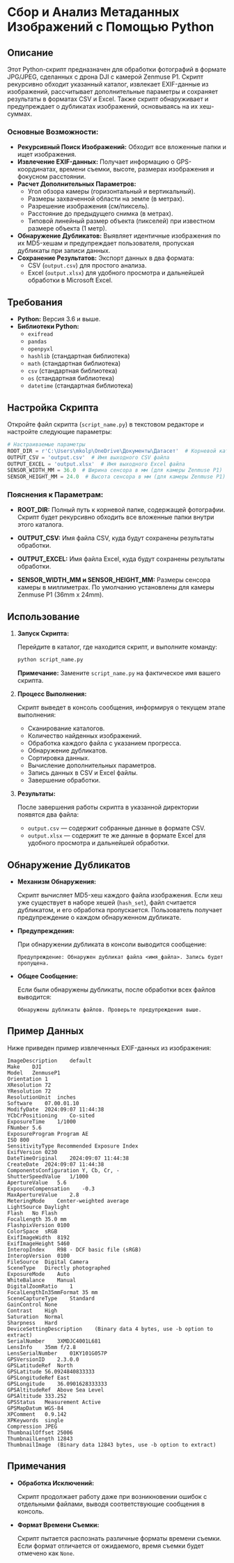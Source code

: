 # Сбор и Анализ Метаданных Изображений с Помощью Python

## Описание

Этот Python-скрипт предназначен для обработки фотографий в формате JPG/JPEG, сделанных с дрона DJI с камерой Zenmuse P1. Скрипт рекурсивно обходит указанный каталог, извлекает EXIF-данные из изображений, рассчитывает дополнительные параметры и сохраняет результаты в форматах CSV и Excel. Также скрипт обнаруживает и предупреждает о дубликатах изображений, основываясь на их хеш-суммах.

### Основные Возможности:

- **Рекурсивный Поиск Изображений:** Обходит все вложенные папки и ищет изображения.
- **Извлечение EXIF-данных:** Получает информацию о GPS-координатах, времени съемки, высоте, размерах изображения и фокусном расстоянии.
- **Расчет Дополнительных Параметров:**
  - Угол обзора камеры (горизонтальный и вертикальный).
  - Размеры захваченной области на земле (в метрах).
  - Разрешение изображения (см/пиксель).
  - Расстояние до предыдущего снимка (в метрах).
  - Типовой линейный размер объекта (пикселей) при известном размере объекта (1 метр).
- **Обнаружение Дубликатов:** Выявляет идентичные изображения по их MD5-хешам и предупреждает пользователя, пропуская дубликаты при записи данных.
- **Сохранение Результатов:** Экспорт данных в два формата:
  - CSV (`output.csv`) для простого анализа.
  - Excel (`output.xlsx`) для удобного просмотра и дальнейшей обработки в Microsoft Excel.

## Требования

- **Python:** Версия 3.6 и выше.
- **Библиотеки Python:**
  - `exifread`
  - `pandas`
  - `openpyxl`
  - `hashlib` (стандартная библиотека)
  - `math` (стандартная библиотека)
  - `csv` (стандартная библиотека)
  - `os` (стандартная библиотека)
  - `datetime` (стандартная библиотека)

## Настройка Скрипта

Откройте файл скрипта (`script_name.py`) в текстовом редакторе и настройте следующие параметры:

```python
# Настраиваемые параметры
ROOT_DIR = r'C:\Users\mkolp\OneDrive\Документы\Датасет'  # Корневой каталог с изображениями
OUTPUT_CSV = 'output.csv'  # Имя выходного CSV файла
OUTPUT_EXCEL = 'output.xlsx'  # Имя выходного Excel файла
SENSOR_WIDTH_MM = 36.0  # Ширина сенсора в мм (для камеры Zenmuse P1)
SENSOR_HEIGHT_MM = 24.0  # Высота сенсора в мм (для камеры Zenmuse P1)
```

### Пояснения к Параметрам:

- **ROOT_DIR:** Полный путь к корневой папке, содержащей фотографии. Скрипт будет рекурсивно обходить все вложенные папки внутри этого каталога.
  
- **OUTPUT_CSV:** Имя файла CSV, куда будут сохранены результаты обработки.
  
- **OUTPUT_EXCEL:** Имя файла Excel, куда будут сохранены результаты обработки.
  
- **SENSOR_WIDTH_MM и SENSOR_HEIGHT_MM:** Размеры сенсора камеры в миллиметрах. По умолчанию установлены для камеры Zenmuse P1 (36mm x 24mm).

## Использование

1. **Запуск Скрипта:**

   Перейдите в каталог, где находится скрипт, и выполните команду:

   ```bash
   python script_name.py
   ```

   **Примечание:**
   Замените `script_name.py` на фактическое имя вашего скрипта.

2. **Процесс Выполнения:**

   Скрипт выведет в консоль сообщения, информируя о текущем этапе выполнения:

   - Сканирование каталогов.
   - Количество найденных изображений.
   - Обработка каждого файла с указанием прогресса.
   - Обнаружение дубликатов.
   - Сортировка данных.
   - Вычисление дополнительных параметров.
   - Запись данных в CSV и Excel файлы.
   - Завершение обработки.

3. **Результаты:**

   После завершения работы скрипта в указанной директории появятся два файла:

   - `output.csv` — содержит собранные данные в формате CSV.
   - `output.xlsx` — содержит те же данные в формате Excel для удобного просмотра и дальнейшей обработки.

## Обнаружение Дубликатов

- **Механизм Обнаружения:**

  Скрипт вычисляет MD5-хеш каждого файла изображения. Если хеш уже существует в наборе хешей (`hash_set`), файл считается дубликатом, и его обработка пропускается. Пользователь получает предупреждение о каждом обнаруженном дубликате.

- **Предупреждения:**

  При обнаружении дубликата в консоли выводится сообщение:

  ```
  Предупреждение: Обнаружен дубликат файла <имя_файла>. Запись будет пропущена.
  ```

- **Общее Сообщение:**

  Если были обнаружены дубликаты, после обработки всех файлов выводится:

  ```
  Обнаружены дубликаты файлов. Проверьте предупреждения выше.
  ```

## Пример Данных

Ниже приведен пример извлеченных EXIF-данных из изображения:

```
ImageDescription	default
Make	DJI
Model	ZenmuseP1
Orientation	1
XResolution	72
YResolution	72
ResolutionUnit	inches
Software	07.00.01.10
ModifyDate	2024:09:07 11:44:38
YCbCrPositioning	Co-sited
ExposureTime	1/1000
FNumber	5.6
ExposureProgram	Program AE
ISO	800
SensitivityType	Recommended Exposure Index
ExifVersion	0230
DateTimeOriginal	2024:09:07 11:44:38
CreateDate	2024:09:07 11:44:38
ComponentsConfiguration	Y, Cb, Cr, -
ShutterSpeedValue	1/1000
ApertureValue	5.6
ExposureCompensation	-0.3
MaxApertureValue	2.8
MeteringMode	Center-weighted average
LightSource	Daylight
Flash	No Flash
FocalLength	35.0 mm
FlashpixVersion	0100
ColorSpace	sRGB
ExifImageWidth	8192
ExifImageHeight	5460
InteropIndex	R98 - DCF basic file (sRGB)
InteropVersion	0100
FileSource	Digital Camera
SceneType	Directly photographed
ExposureMode	Auto
WhiteBalance	Manual
DigitalZoomRatio	1
FocalLengthIn35mmFormat	35 mm
SceneCaptureType	Standard
GainControl	None
Contrast	High
Saturation	Normal
Sharpness	Hard
DeviceSettingDescription	(Binary data 4 bytes, use -b option to extract)
SerialNumber	3XMDJC4001L681
LensInfo	35mm f/2.8
LensSerialNumber	01KY101G057P
GPSVersionID	2.3.0.0
GPSLatitudeRef	North
GPSLatitude	56.0924840833333
GPSLongitudeRef	East
GPSLongitude	36.0901628333333
GPSAltitudeRef	Above Sea Level
GPSAltitude	333.252
GPSStatus	Measurement Active
GPSMapDatum	WGS-84
XPComment	0.9.142
XPKeywords	single
Compression	JPEG
ThumbnailOffset	25006
ThumbnailLength	12843
ThumbnailImage	(Binary data 12843 bytes, use -b option to extract)
```

## Примечания

- **Обработка Исключений:**

  Скрипт продолжает работу даже при возникновении ошибок с отдельными файлами, выводя соответствующие сообщения в консоль.

- **Формат Времени Съемки:**

  Скрипт пытается распознать различные форматы времени съемки. Если формат отличается от ожидаемого, время съемки будет отмечено как `None`.
